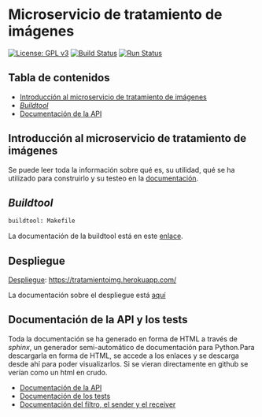 # Microservicio de tratamiento de imágenes
[![License: GPL v3](https://img.shields.io/badge/License-GPLv3-blue.svg)](https://www.gnu.org/licenses/gpl-3.0)
[![Build Status](https://travis-ci.org/nazaretrogue/Microservicio-multimedia.svg?branch=master)](https://travis-ci.org/nazaretrogue/Microservicio-multimedia)
[![Run Status](https://api.shippable.com/projects/5d9d9d8227d7a00007532757/badge?branch=master)]()

## Tabla de contenidos
<!--ts-->
   * [Introducción al microservicio de tratamiento de imágenes](#Introduccion-al-microservicio-de-tratamiento-de-imagenes)
   * [*Buildtool*](#Buildtool)
   * [Documentación de la API](#Documentacion-de-la-API)
<!--te-->

## Introducción al microservicio de tratamiento de imágenes

Se puede leer toda la información sobre qué es, su utilidad, qué se ha utilizado
para construirlo y su testeo en la [documentación](https://github.com/nazaretrogue/Microservicio-multimedia/blob/master/docs/Utilidad.md).

## *Buildtool*

```bash
buildtool: Makefile
```

La documentación de la buildtool está en este [enlace](https://github.com/nazaretrogue/Microservicio-multimedia/blob/master/docs/Tecnologias_usadas.md#Makefile).

## Despliegue

[Despliegue](https://tratamientoimg.herokuapp.com/): https://tratamientoimg.herokuapp.com/

La documentación sobre el despliegue está [aquí](https://github.com/nazaretrogue/Microservicio-multimedia/blob/master/docs/PaaS.md)

## Documentación de la API y los tests

Toda la documentación se ha generado en forma de HTML a través de *sphinx*, un
generador semi-automático de documentación para Python.Para descargarla en forma
de HTML, se accede a los enlaces y se descarga desde ahí para poder visualizarlos.
Si se vieran directamente en github se verían como un html en crudo.

* [Documentación de la API](https://nazaretrogue.github.io/Microservicio-multimedia/build/html/app.html)
* [Documentación de los tests](https://nazaretrogue.github.io/Microservicio-multimedia/build/html/tests.html)
* [Documentación del filtro, el sender y el receiver](https://nazaretrogue.github.io/Microservicio-multimedia/build/html/src.html)

